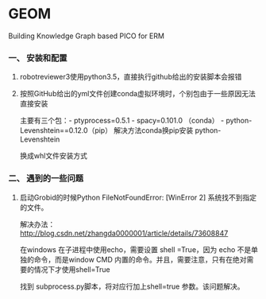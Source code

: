 # GEOM
Building Knowledge Graph based PICO  for ERM



### 一、 安装和配置

1.  robotreviewer3使用python3.5，直接执行github给出的安装脚本会报错

2.  按照GitHub给出的yml文件创建conda虚拟环境时，个别包由于一些原因无法直接安装

    主要有三个包：- ptyprocess=0.5.1 - spacy=0.101.0 （conda） - python-Levenshtein==0.12.0（pip） 解决方法conda换pip安装 python-Levenshtein

    换成whl文件安装方式

### 二、 遇到的一些问题

1. 启动Grobid的时候Python FileNotFoundError: [WinError 2] 系统找不到指定的文件。

   解决办法：http://blog.csdn.net/zhangda0000001/article/details/73608847

   在windows 在子进程中使用echo，需要设置 shell =True，因为 echo 不是单独的命令，而是window CMD 内置的命令。并且，需要注意，只有在绝对需要的情况下才使用shell=True

   找到 subprocess.py脚本，将对应行加上shell=true 参数。该问题解决。